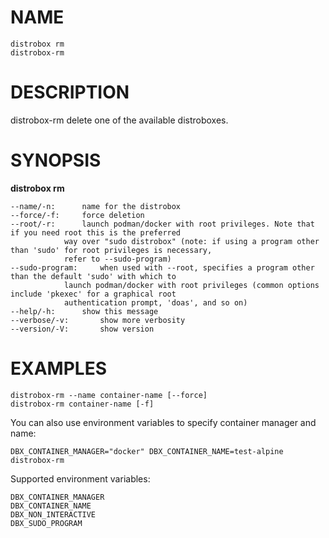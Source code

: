 <!-- markdownlint-disable MD010 MD036 -->
# NAME

	distrobox rm
	distrobox-rm

# DESCRIPTION

distrobox-rm delete one of the available distroboxes.

# SYNOPSIS

**distrobox rm**

	--name/-n:		name for the distrobox
	--force/-f:		force deletion
	--root/-r:		launch podman/docker with root privileges. Note that if you need root this is the preferred
				way over "sudo distrobox" (note: if using a program other than 'sudo' for root privileges is necessary,
				refer to --sudo-program)
	--sudo-program:		when used with --root, specifies a program other than the default 'sudo' with which to
				launch podman/docker with root privileges (common options include 'pkexec' for a graphical root
				authentication prompt, 'doas', and so on)
	--help/-h:		show this message
	--verbose/-v:		show more verbosity
	--version/-V:		show version

# EXAMPLES

	distrobox-rm --name container-name [--force]
	distrobox-rm container-name [-f]

You can also use environment variables to specify container manager and name:

	DBX_CONTAINER_MANAGER="docker" DBX_CONTAINER_NAME=test-alpine distrobox-rm

Supported environment variables:

	DBX_CONTAINER_MANAGER
	DBX_CONTAINER_NAME
	DBX_NON_INTERACTIVE
	DBX_SUDO_PROGRAM
